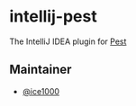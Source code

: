 # intellij-pest

The IntelliJ IDEA plugin for [Pest](https://pest.rs)

## Maintainer

+ [@ice1000](https://github.com/ice1000)
